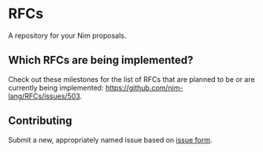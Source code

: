 # RFCs

A repository for your Nim proposals.

## Which RFCs are being implemented?

Check out these milestones for the list of RFCs that are planned to be or are currently being implemented: https://github.com/nim-lang/RFCs/issues/503.


## Contributing

Submit a new, appropriately named issue based on [issue form](.github/ISSUE_TEMPLATE/new_rfc.yml).
